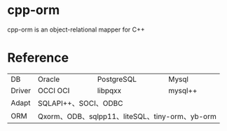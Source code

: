 # cpp-orm
 cpp-orm is an object-relational mapper for C++
# Reference

<table>
   <tr>
      <td>DB</td>
      <td>Oracle</td>
      <td>PostgreSQL</td>
      <td>Mysql</td>
   </tr>
   <tr>
      <td>Driver</td>
      <td>OCCI OCI</td>
      <td>libpqxx</td>
      <td>mysql++</td>
   </tr>
   <tr>
      <td>Adapt</td>
      <td colspan="3"> SQLAPI++、SOCI、ODBC </td>
   </tr>
      <tr>
      <td>ORM</td>
      <td colspan="3"> Qxorm、ODB、sqlpp11、liteSQL、tiny-orm、yb-orm </td>
   </tr>
</table>

